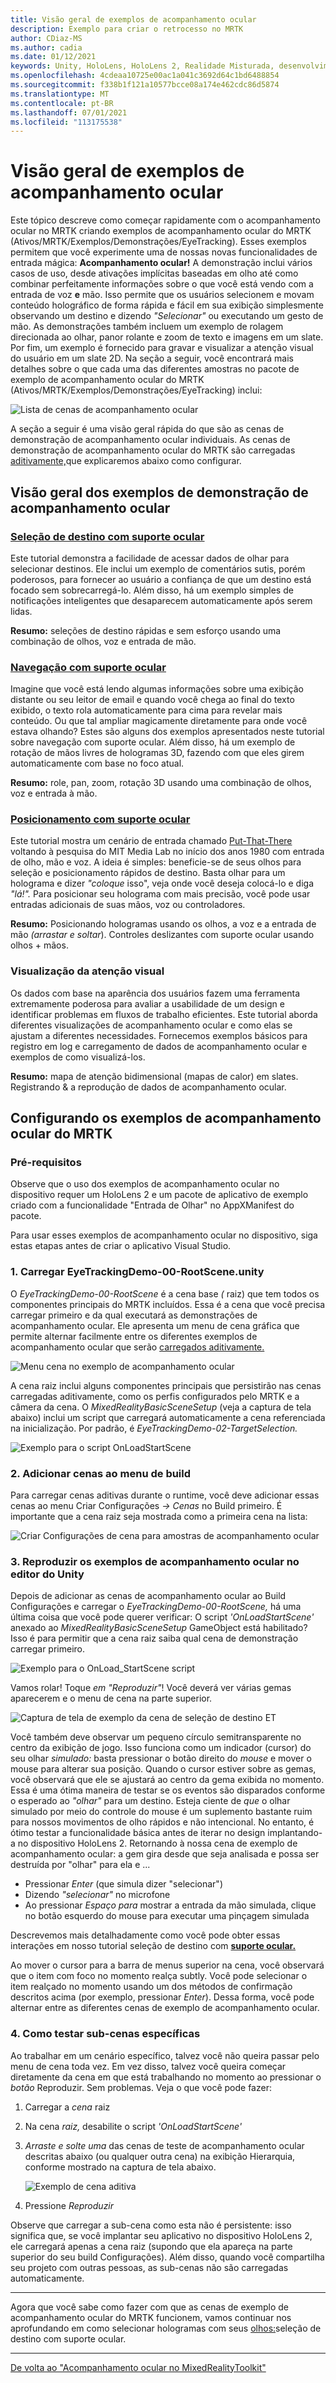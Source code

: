 ```yaml
---
title: Visão geral de exemplos de acompanhamento ocular
description: Exemplo para criar o retrocesso no MRTK
author: CDiaz-MS
ms.author: cadia
ms.date: 01/12/2021
keywords: Unity, HoloLens, HoloLens 2, Realidade Misturada, desenvolvimento, MRTK, EyeTracking,
ms.openlocfilehash: 4cdeaa10725e00ac1a041c3692d64c1bd6488854
ms.sourcegitcommit: f338b1f121a10577bcce08a174e462cdc86d5874
ms.translationtype: MT
ms.contentlocale: pt-BR
ms.lasthandoff: 07/01/2021
ms.locfileid: "113175538"
---
```

# <a name="eye-tracking-examples-overview"></a>Visão geral de exemplos de acompanhamento ocular

Este tópico descreve como começar rapidamente com o acompanhamento ocular no MRTK criando exemplos de acompanhamento ocular do MRTK (Ativos/MRTK/Exemplos/Demonstrações/EyeTracking).
Esses exemplos permitem que você experimente uma de nossas novas funcionalidades de entrada mágica: **Acompanhamento ocular!**
A demonstração inclui vários casos de uso, desde ativações implícitas baseadas em olho  até como combinar perfeitamente informações sobre o que você está vendo com a entrada de voz **e** mão.
Isso permite que os usuários selecionem e movam conteúdo holográfico de forma rápida e fácil em sua exibição simplesmente observando um destino e dizendo _"Selecionar"_ ou executando um gesto de mão.
As demonstrações também incluem um exemplo de rolagem direcionada ao olhar, panor rolante e zoom de texto e imagens em um slate.
Por fim, um exemplo é fornecido para gravar e visualizar a atenção visual do usuário em um slate 2D.
Na seção a seguir, você encontrará mais detalhes sobre o que cada uma das diferentes amostras no pacote de exemplo de acompanhamento ocular do MRTK (Ativos/MRTK/Exemplos/Demonstrações/EyeTracking) inclui:

![Lista de cenas de acompanhamento ocular](../images/eye-tracking/mrtk_et_list_et_scenes.jpg)

A seção a seguir é uma visão geral rápida do que são as cenas de demonstração de acompanhamento ocular individuais.
As cenas de demonstração de acompanhamento ocular do MRTK são carregadas [aditivamente,](https://docs.unity3d.com/ScriptReference/SceneManagement.LoadSceneMode.Additive.html)que explicaremos abaixo como configurar.

## <a name="overview-of-the-eye-tracking-demo-samples"></a>Visão geral dos exemplos de demonstração de acompanhamento ocular

### <a name="eye-supported-target-selection"></a>[**Seleção de destino com suporte ocular**](../input/eye-tracking/eye-tracking-target-selection.md)

Este tutorial demonstra a facilidade de acessar dados de olhar para selecionar destinos.
Ele inclui um exemplo de comentários sutis, porém poderosos, para fornecer ao usuário a confiança de que um destino está focado sem sobrecarregá-lo.
Além disso, há um exemplo simples de notificações inteligentes que desaparecem automaticamente após serem lidas.

**Resumo:** seleções de destino rápidas e sem esforço usando uma combinação de olhos, voz e entrada de mão.

### <a name="eye-supported-navigation"></a>[**Navegação com suporte ocular**](../input/eye-tracking/eye-tracking-navigation.md)

Imagine que você está lendo algumas informações sobre uma exibição distante ou seu leitor de email e quando você chega ao final do texto exibido, o texto rola automaticamente para cima para revelar mais conteúdo.
Ou que tal ampliar magicamente diretamente para onde você estava olhando?
Estes são alguns dos exemplos apresentados neste tutorial sobre navegação com suporte ocular.
Além disso, há um exemplo de rotação de mãos livres de hologramas 3D, fazendo com que eles girem automaticamente com base no foco atual.

**Resumo:** role, pan, zoom, rotação 3D usando uma combinação de olhos, voz e entrada à mão.

### <a name="eye-supported-positioning"></a>[**Posicionamento com suporte ocular**](../input/eye-tracking/eye-tracking-eyes-and-hands.md)

Este tutorial mostra um cenário de entrada chamado [Put-That-There](https://youtu.be/CbIn8p4_4CQ) voltando à pesquisa do MIT Media Lab no início dos anos 1980 com entrada de olho, mão e voz.
A ideia é simples: beneficie-se de seus olhos para seleção e posicionamento rápidos de destino.
Basta olhar para um holograma e dizer _"coloque_ isso", veja onde você deseja colocá-lo e diga _"lá!"._
Para posicionar seu holograma com mais precisão, você pode usar entradas adicionais de suas mãos, voz ou controladores.

**Resumo:** Posicionando hologramas usando os olhos, a voz e a entrada de mão *(arrastar e soltar*). Controles deslizantes com suporte ocular usando olhos + mãos.

### <a name="visualization-of-visual-attention"></a>**Visualização da atenção visual**

Os dados com base na aparência dos usuários fazem uma ferramenta extremamente poderosa para avaliar a usabilidade de um design e identificar problemas em fluxos de trabalho eficientes.
Este tutorial aborda diferentes visualizações de acompanhamento ocular e como elas se ajustam a diferentes necessidades.
Fornecemos exemplos básicos para registro em log e carregamento de dados de acompanhamento ocular e exemplos de como visualizá-los.

**Resumo:** mapa de atenção bidimensional (mapas de calor) em slates. Registrando & a reprodução de dados de acompanhamento ocular.

## <a name="setting-up-the-mrtk-eye-tracking-samples"></a>Configurando os exemplos de acompanhamento ocular do MRTK

### <a name="prerequisites"></a>Pré-requisitos

Observe que o uso dos exemplos de acompanhamento ocular no dispositivo requer um HoloLens 2 e um pacote de aplicativo de exemplo criado com a funcionalidade "Entrada de Olhar" no AppXManifest do pacote.

Para usar esses exemplos de acompanhamento ocular no [](../input/eye-tracking/eye-tracking-basic-setup.md#testing-your-unity-app-on-a-hololens-2) dispositivo, siga estas etapas antes de criar o aplicativo Visual Studio.

### <a name="1-load-eyetrackingdemo-00-rootsceneunity"></a>1. Carregar EyeTrackingDemo-00-RootScene.unity

O *EyeTrackingDemo-00-RootScene* é a cena base _(_ raiz) que tem todos os componentes principais do MRTK incluídos.
Essa é a cena que você precisa carregar primeiro e da qual executará as demonstrações de acompanhamento ocular.
Ele apresenta um menu de cena gráfica que permite alternar facilmente entre os diferentes exemplos de acompanhamento ocular que serão [carregados aditivamente.](https://docs.unity3d.com/ScriptReference/SceneManagement.LoadSceneMode.Additive.html)

![Menu cena no exemplo de acompanhamento ocular](../images/eye-tracking/mrtk_et_scenemenu.jpg)

A cena raiz inclui alguns componentes principais que persistirão nas cenas carregadas aditivamente, como os perfis configurados pelo MRTK e a câmera da cena.
O _MixedRealityBasicSceneSetup_ (veja a captura de tela abaixo) inclui um script que carregará automaticamente a cena referenciada na inicialização.
Por padrão, é _EyeTrackingDemo-02-TargetSelection._  

![Exemplo para o script OnLoadStartScene](../images/eye-tracking/mrtk_et_onloadstartscene.jpg)

### <a name="2-adding-scenes-to-the-build-menu"></a>2. Adicionar cenas ao menu de build

Para carregar cenas aditivas durante o runtime, você deve adicionar essas cenas ao menu Criar Configurações _-> Cenas_ no Build primeiro.
É importante que a cena raiz seja mostrada como a primeira cena na lista:

![Criar Configurações de cena para amostras de acompanhamento ocular](../images/eye-tracking/mrtk_et_build_settings.jpg)

### <a name="3-play-the-eye-tracking-samples-in-the-unity-editor"></a>3. Reproduzir os exemplos de acompanhamento ocular no editor do Unity

Depois de adicionar as cenas de acompanhamento ocular ao Build Configurações e carregar o _EyeTrackingDemo-00-RootScene,_ há uma última coisa que você pode querer verificar: O script _'OnLoadStartScene'_ anexado ao _MixedRealityBasicSceneSetup_ GameObject está habilitado? Isso é para permitir que a cena raiz saiba qual cena de demonstração carregar primeiro.

![Exemplo para o OnLoad_StartScene script](../images/eye-tracking/mrtk_et_onloadstartscene.jpg)

Vamos rolar! Toque _em "Reproduzir"_!
Você deverá ver várias gemas aparecerem e o menu de cena na parte superior.

![Captura de tela de exemplo da cena de seleção de destino ET](../images/eye-tracking/mrtk_et_targetselect.png)

Você também deve observar um pequeno círculo semitransparente no centro da exibição de jogo.
Isso funciona como um indicador (cursor) do seu olhar _simulado:_ basta pressionar o botão direito do _mouse_ e mover o mouse para alterar sua posição.
Quando o cursor estiver sobre as gemas, você observará que ele se ajustará ao centro da gema exibida no momento.
Essa é uma ótima maneira de testar se os eventos são disparados conforme o esperado ao _"olhar&quot;_ para um destino.
Esteja ciente de _que_ o olhar simulado por meio do controle do mouse é um suplemento bastante ruim para nossos movimentos de olho rápidos e não intencional.
No entanto, é ótimo testar a funcionalidade básica antes de iterar no design implantando-a no dispositivo HoloLens 2.
Retornando à nossa cena de exemplo de acompanhamento ocular: a gem gira desde que seja analisada e possa ser destruída por &quot;olhar&quot; para ela e ...

- Pressionar _Enter_ (que simula dizer &quot;selecionar")
- Dizendo _"selecionar"_ no microfone
- Ao pressionar _Espaço para_ mostrar a entrada da mão simulada, clique no botão esquerdo do mouse para executar uma pinçagem simulada

Descrevemos mais detalhadamente como você pode obter essas interações em nosso tutorial seleção de destino com [**suporte ocular.**](../input/eye-tracking/eye-tracking-target-selection.md)

Ao mover o cursor para a barra de menus superior na cena, você observará que o item com foco no momento realça subtly.
Você pode selecionar o item realçado no momento usando um dos métodos de confirmação descritos acima (por exemplo, pressionar _Enter_).
Dessa forma, você pode alternar entre as diferentes cenas de exemplo de acompanhamento ocular.

### <a name="4-how-to-test-specific-sub-scenes"></a>4. Como testar sub-cenas específicas

Ao trabalhar em um cenário específico, talvez você não queira passar pelo menu de cena toda vez.
Em vez disso, talvez você queira começar diretamente da cena em que está trabalhando no momento ao pressionar o _botão_ Reproduzir.
Sem problemas. Veja o que você pode fazer:

1. Carregar a _cena_ raiz
2. Na cena _raiz,_ desabilite o script _'OnLoadStartScene'_
3. _Arraste e solte uma_ das cenas de teste de acompanhamento ocular  descritas abaixo (ou qualquer outra cena) na exibição Hierarquia, conforme mostrado na captura de tela abaixo.

    ![Exemplo de cena aditiva](../images/eye-tracking/mrtk_et_additivescene.jpg)

4. Pressione _Reproduzir_

Observe que carregar a sub-cena como esta não é persistente: isso significa que, se você implantar seu aplicativo no dispositivo HoloLens 2, ele carregará apenas a cena raiz (supondo que ela apareça na parte superior do seu build Configurações).
Além disso, quando você compartilha seu projeto com outras pessoas, as sub-cenas não são carregadas automaticamente.

---

Agora que você sabe como fazer com que as cenas de exemplo de acompanhamento ocular do MRTK funcionem, vamos continuar nos aprofundando em como selecionar hologramas com seus [olhos:](../input/eye-tracking/eye-tracking-target-selection.md)seleção de destino com suporte ocular.

---
[De volta ao "Acompanhamento ocular no MixedRealityToolkit"](../input/eye-tracking/eye-tracking-Main.md)
